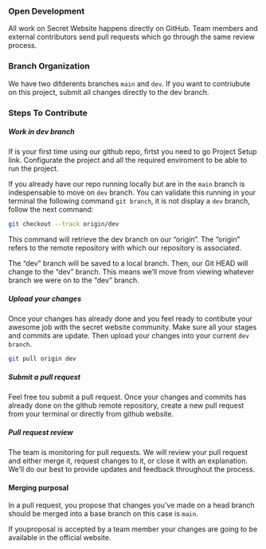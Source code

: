 ### Open Development

All work on Secret Website happens directly on GitHub. Team members and external contributors send pull requests which go through the same review process.

### Branch Organization

We have two difderents branches `main` and `dev`. If you want to contriubute on this project, submit all changes directly to the dev branch. 

### Steps To Contribute

##### Work in dev branch

If is your first time using our github repo, firtst you need to go Project Setup link. Configurate the project and all the required enviroment to be able to run the project.

If you already have our repo running locally but are in the `main` branch is indespensable to move on `dev` branch. You can validate this running in your terminal the following command ` git branch `, it is not display a `dev` branch, follow the next command: 

```bash
git checkout --track origin/dev
```

This command will retrieve the dev branch on our “origin”. The “origin” refers to the remote repository with which our repository is associated.

The “dev” branch will be saved to a local branch. Then, our Git HEAD will change to the “dev” branch. This means we’ll move from viewing whatever branch we were on to the “dev” branch.

##### Upload your changes
Once your changes has already done and you feel ready to contibute your awesome job with the secret website community. Make sure all your stages and commits are update. Then upload your changes into your current `dev branch`.

```bash
git pull origin dev
```

##### Submit a pull request
Feel free tou submit a pull request. Once your changes and commits has already done on the github remote repository, create a new pull request from your terminal or directly from github website.

##### Pull request review
The team is monitoring for pull requests. We will review your pull request and either merge it, request changes to it, or close it with an explanation. We’ll do our best to provide updates and feedback throughout the process.

#### Merging purposal
In a pull request, you propose that changes you've made on a head branch should be merged into a base branch on this case is `main`. 

If youproposal is accepted by a team member your changes are going to be available in the official website.

